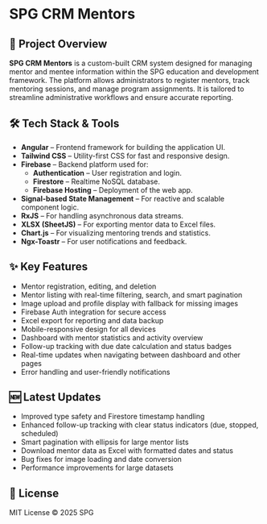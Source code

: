 # SPG CRM Mentors

## 📌 Project Overview

**SPG CRM Mentors** is a custom-built CRM system designed for managing mentor and mentee information within the SPG education and development framework. The platform allows administrators to register mentors, track mentoring sessions, and manage program assignments. It is tailored to streamline administrative workflows and ensure accurate reporting.

## 🛠 Tech Stack & Tools

- **Angular** – Frontend framework for building the application UI.
- **Tailwind CSS** – Utility-first CSS for fast and responsive design.
- **Firebase** – Backend platform used for:
  - **Authentication** – User registration and login.
  - **Firestore** – Realtime NoSQL database.
  - **Firebase Hosting** – Deployment of the web app.
- **Signal-based State Management** – For reactive and scalable component logic.
- **RxJS** – For handling asynchronous data streams.
- **XLSX (SheetJS)** – For exporting mentor data to Excel files.
- **Chart.js** – For visualizing mentoring trends and statistics.
- **Ngx-Toastr** – For user notifications and feedback.

## ✨ Key Features

- Mentor registration, editing, and deletion
- Mentor listing with real-time filtering, search, and smart pagination
- Image upload and profile display with fallback for missing images
- Firebase Auth integration for secure access
- Excel export for reporting and data backup
- Mobile-responsive design for all devices
- Dashboard with mentor statistics and activity overview
- Follow-up tracking with due date calculation and status badges
- Real-time updates when navigating between dashboard and other pages
- Error handling and user-friendly notifications

## 🆕 Latest Updates

- Improved type safety and Firestore timestamp handling
- Enhanced follow-up tracking with clear status indicators (due, stopped, scheduled)
- Smart pagination with ellipsis for large mentor lists
- Download mentor data as Excel with formatted dates and status
- Bug fixes for image loading and date conversion
- Performance improvements for large datasets

## 📄 License

MIT License © 2025 SPG